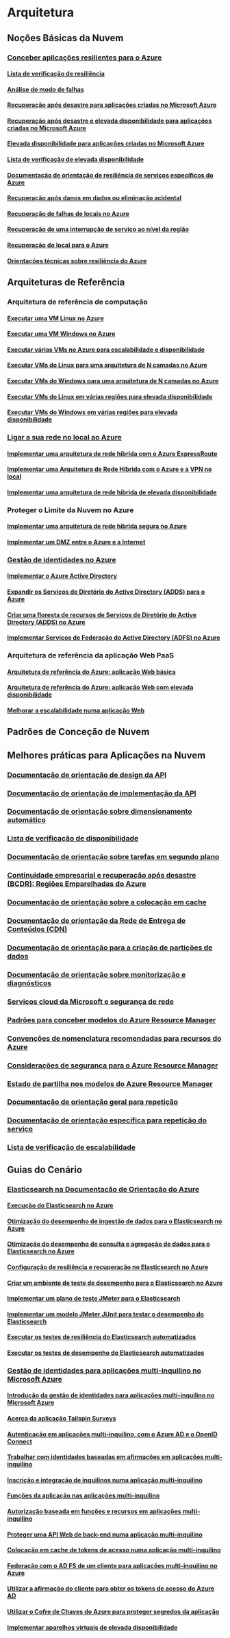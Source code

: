 # Arquitetura

## Noções Básicas da Nuvem

### [Conceber aplicações resilientes para o Azure](guidance-resiliency-overview.md)
#### [Lista de verificação de resiliência](guidance-resiliency-checklist.md)
#### [Análise do modo de falhas](guidance-resiliency-failure-mode-analysis.md)

#### [Recuperação após desastre para aplicações criadas no Microsoft Azure](..\resiliency\resiliency-disaster-recovery-azure-applications.md)
#### [Recuperação após desastre e elevada disponibilidade para aplicações criadas no Microsoft Azure](..\resiliency\resiliency-disaster-recovery-high-availability-azure-applications.md)
#### [Elevada disponibilidade para aplicações criadas no Microsoft Azure](..\resiliency\resiliency-high-availability-azure-applications.md)
#### [Lista de verificação de elevada disponibilidade](..\resiliency\resiliency-high-availability-checklist.md)
#### [Documentação de orientação de resiliência de serviços específicos do Azure](..\resiliency\resiliency-service-guidance-index.md)
#### [Recuperação após danos em dados ou eliminação acidental](..\resiliency\resiliency-technical-guidance-recovery-data-corruption.md)
#### [Recuperação de falhas de locais no Azure](..\resiliency\resiliency-technical-guidance-recovery-local-failures.md)
#### [Recuperação de uma interrupção de serviço ao nível da região](..\resiliency\resiliency-technical-guidance-recovery-loss-azure-region.md)
#### [Recuperação do local para o Azure](..\resiliency\resiliency-technical-guidance-recovery-on-premises-azure.md)
#### [Orientações técnicas sobre resiliência do Azure](..\resiliency\resiliency-technical-guidance.md)


## Arquiteturas de Referência

### Arquitetura de referência de computação
#### [Executar uma VM Linux no Azure](guidance-compute-single-vm-linux.md)
#### [Executar uma VM Windows no Azure](guidance-compute-single-vm.md)
#### [Executar várias VMs no Azure para escalabilidade e disponibilidade](guidance-compute-multi-vm.md)
#### [Executar VMs do Linux para uma arquitetura de N camadas no Azure](guidance-compute-n-tier-vm-linux.md)
#### [Executar VMs do Windows para uma arquitetura de N camadas no Azure](guidance-compute-n-tier-vm.md)
#### [Executar VMs do Linux em várias regiões para elevada disponibilidade](guidance-compute-multiple-datacenters-linux.md)
#### [Executar VMs do Windows em várias regiões para elevada disponibilidade](guidance-compute-multiple-datacenters.md)

### [Ligar a sua rede no local ao Azure](guidance-connecting-your-on-premises-network-to-azure.md)
#### [Implementar uma arquitetura de rede híbrida com o Azure ExpressRoute](guidance-hybrid-network-expressroute.md)
#### [Implementar uma Arquitetura de Rede Híbrida com o Azure e a VPN no local](guidance-hybrid-network-vpn.md)
#### [Implementar uma arquitetura de rede híbrida de elevada disponibilidade](guidance-hybrid-network-expressroute-vpn-failover.md)

### Proteger o Limite da Nuvem no Azure
#### [Implementar uma arquitetura de rede híbrida segura no Azure](guidance-iaas-ra-secure-vnet-hybrid.md)
#### [Implementar um DMZ entre o Azure e a Internet](guidance-iaas-ra-secure-vnet-dmz.md)

### [Gestão de identidades no Azure](guidance-ra-identity.md)
#### [Implementar o Azure Active Directory](guidance-identity-aad.md)
#### [Expandir os Serviços de Diretório do Active Directory (ADDS) para o Azure](guidance-identity-adds-extend-domain.md)
#### [Criar uma floresta de recursos de Serviços de Diretório do Active Directory (ADDS) no Azure](guidance-identity-adds-resource-forest.md)
#### [Implementar Serviços de Federação do Active Directory (ADFS) no Azure](guidance-identity-adfs.md)

### Arquitetura de referência da aplicação Web PaaS
#### [Arquitetura de referência do Azure: aplicação Web básica](guidance-web-apps-basic.md)
#### [Arquitetura de referência do Azure: aplicação Web com elevada disponibilidade](guidance-web-apps-multi-region.md)
#### [Melhorar a escalabilidade numa aplicação Web](guidance-web-apps-scalability.md)


## Padrões de Conceção de Nuvem

## Melhores práticas para Aplicações na Nuvem

### [Documentação de orientação de design da API](..\best-practices-api-design.md)
### [Documentação de orientação de implementação da API](..\best-practices-api-implementation.md)
### [Documentação de orientação sobre dimensionamento automático](..\best-practices-auto-scaling.md)
### [Lista de verificação de disponibilidade](..\best-practices-availability-checklist.md)
### [Documentação de orientação sobre tarefas em segundo plano](..\best-practices-background-jobs.md)
### [Continuidade empresarial e recuperação após desastre (BCDR): Regiões Emparelhadas do Azure](..\best-practices-availability-paired-regions.md)
### [Documentação de orientação sobre a colocação em cache](..\best-practices-caching.md)
### [Documentação de orientação da Rede de Entrega de Conteúdos (CDN)](..\best-practices-cdn.md)
### [Documentação de orientação para a criação de partições de dados](..\best-practices-data-partitioning.md)
### [Documentação de orientação sobre monitorização e diagnósticos](..\best-practices-monitoring.md)
### [Serviços cloud da Microsoft e segurança de rede](..\best-practices-network-security.md)
### [Padrões para conceber modelos do Azure Resource Manager](..\best-practices-resource-manager-design-templates.md)
### [Convenções de nomenclatura recomendadas para recursos do Azure](guidance-naming-conventions.md)
### [Considerações de segurança para o Azure Resource Manager](..\best-practices-resource-manager-security.md)
### [Estado de partilha nos modelos do Azure Resource Manager](..\best-practices-resource-manager-state.md)
### [Documentação de orientação geral para repetição](..\best-practices-retry-general.md)
### [Documentação de orientação específica para repetição do serviço](..\best-practices-retry-service-specific.md)
### [Lista de verificação de escalabilidade](..\best-practices-scalability-checklist.md)


## Guias do Cenário

### [Elasticsearch na Documentação de Orientação do Azure](guidance-elasticsearch.md)
#### [Execução do Elasticsearch no Azure](guidance-elasticsearch-running-on-azure.md)
#### [Otimização do desempenho de ingestão de dados para o Elasticsearch no Azure](guidance-elasticsearch-tuning-data-ingestion-performance.md)
#### [Otimização do desempenho de consulta e agregação de dados para o Elasticsearch no Azure](guidance-elasticsearch-tuning-data-aggregation-and-query-performance.md)
#### [Configuração de resiliência e recuperação no Elasticsearch no Azure](guidance-elasticsearch-configuring-resilience-and-recovery.md)
#### [Criar um ambiente de teste de desempenho para o Elasticsearch no Azure](guidance-elasticsearch-creating-performance-testing-environment.md)
#### [Implementar um plano de teste JMeter para o Elasticsearch](guidance-elasticsearch-implementing-jmeter-test-plan.md)
#### [Implementar um modelo JMeter JUnit para testar o desempenho do Elasticsearch](guidance-elasticsearch-deploying-jmeter-junit-sampler.md)
#### [Executar os testes de resiliência do Elasticsearch automatizados](guidance-elasticsearch-running-automated-resilience-tests.md)
#### [Executar os testes de desempenho do Elasticsearch automatizados](guidance-elasticsearch-running-automated-performance-tests.md)

### [Gestão de identidades para aplicações multi-inquilino no Microsoft Azure](guidance-multitenant-identity.md)
#### [Introdução da gestão de identidades para aplicações multi-inquilino no Microsoft Azure](guidance-multitenant-identity-intro.md)
#### [Acerca da aplicação Tailspin Surveys](guidance-multitenant-identity-tailspin.md)
#### [Autenticação em aplicações multi-inquilino, com o Azure AD e o OpenID Connect](guidance-multitenant-identity-authenticate.md)
#### [Trabalhar com identidades baseadas em afirmações em aplicações multi-inquilino](guidance-multitenant-identity-claims.md)
#### [Inscrição e integração de inquilinos numa aplicação multi-inquilino](guidance-multitenant-identity-signup.md)
#### [Funções da aplicação nas aplicações multi-inquilino](guidance-multitenant-identity-app-roles.md)
#### [Autorização baseada em funções e recursos em aplicações multi-inquilino](guidance-multitenant-identity-authorize.md)
#### [Proteger uma API Web de back-end numa aplicação multi-inquilino](guidance-multitenant-identity-web-api.md)
#### [Colocação em cache de tokens de acesso numa aplicação multi-inquilino](guidance-multitenant-identity-token-cache.md)
#### [Federação com o AD FS de um cliente para aplicações multi-inquilino no Azure](guidance-multitenant-identity-adfs.md)
#### [Utilizar a afirmação do cliente para obter os tokens de acesso do Azure AD](guidance-multitenant-identity-client-assertion.md)
#### [Utilizar o Cofre de Chaves do Azure para proteger segredos da aplicação](guidance-multitenant-identity-keyvault.md)

#### [Implementar aparelhos virtuais de elevada disponibilidade](guidance-nva-ha.md)


<!--HONumber=Nov16_HO2-->


